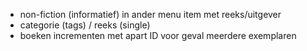 * non-fiction (informatief) in ander menu item met reeks/uitgever
* categorie (tags) / reeks (single)
* boeken incrementen met apart ID voor geval meerdere exemplaren

